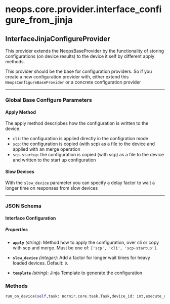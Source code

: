 # neops.core.provider.interface_configure_from_jinja
## InterfaceJinjaConfigureProvider
This provider extends the NeopsBaseProvider by the functionality of storing configurations (on device results)
to the device it self by different apply methods.

This provider should be the base for configuration providers. So if you create a new configuration provider with,
either extend this `NeopsConfigureBaseProvider` or a concrete configuration provider

----------
### Global Base Configure Parameters
#### Apply Method

The apply method descripbes how the configuration is written to the device.

* `cli`: the configuration is applied directly in the configration mode
* `scp`: the configuration is copied (with scp) as a file to the device and applied with an merge operation
* `scp-startup`: the configuration is copied (with scp) as a file to the device and written to the start up
configuration


#### Slow Devices

With the `slow_device` parameter you can specify a delay factor to wait a longer time on responses from
            slow devices

----------
### JSON Schema
#### Interface Configuration


##### Properties


- **`apply`** *(string)*: Method how to apply the configuration, over cli or copy with scp and merge. Must be one of: `['scp', 'cli', 'scp-startup']`.

- **`slow_device`** *(integer)*: Add a factor for longer wait times for heavy loaded devices. Default: `0`.

- **`template`** *(string)*: Jinja Template to generate the configuration.

### Methods
```python
run_on_device(self,task: nornir.core.task.Task,device_id: int,execute_on: List[int],execute_on_type: neops.core.provider.base.enum.RunOnEnum,**kwargs) -> nornir.core.task.Result
```